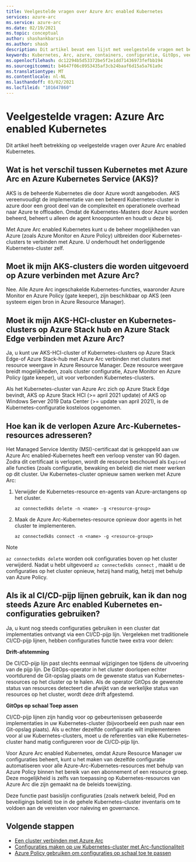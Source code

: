 ```yaml
---
title: Veelgestelde vragen over Azure Arc enabled Kubernetes
services: azure-arc
ms.service: azure-arc
ms.date: 02/19/2021
ms.topic: conceptual
author: shashankbarsin
ms.author: shasb
description: Dit artikel bevat een lijst met veelgestelde vragen met betrekking tot Azure Arc enabled Kubernetes
keywords: Kubernetes, Arc, azure, containers, configuratie, GitOps, veelgestelde vragen
ms.openlocfilehash: dc12294b5d53372be5f2e1dd71436973fefbb194
ms.sourcegitcommit: b4647f06c0953435af3cb24baaf6d15a5a761a9c
ms.translationtype: MT
ms.contentlocale: nl-NL
ms.lasthandoff: 03/02/2021
ms.locfileid: "101647860"
---
```

# <a name="frequently-asked-questions---azure-arc-enabled-kubernetes"></a>Veelgestelde vragen: Azure Arc enabled Kubernetes

Dit artikel heeft betrekking op veelgestelde vragen over Azure Arc enabled Kubernetes.

## <a name="what-is-the-difference-between-azure-arc-enabled-kubernetes-and-azure-kubernetes-service-aks"></a>Wat is het verschil tussen Kubernetes met Azure Arc en Azure Kubernetes Service (AKS)?

AKS is de beheerde Kubernetes die door Azure wordt aangeboden. AKS vereenvoudigt de implementatie van een beheerd Kubernetes-cluster in azure door een groot deel van de complexiteit en operationele overhead naar Azure te offloaden. Omdat de Kubernetes-Masters door Azure worden beheerd, beheert u alleen de agent knooppunten en houdt u deze bij.

Met Azure Arc enabled Kubernetes kunt u de beheer mogelijkheden van Azure (zoals Azure Monitor en Azure Policy) uitbreiden door Kubernetes-clusters te verbinden met Azure. U onderhoudt het onderliggende Kubernetes-cluster zelf.

## <a name="do-i-need-to-connect-my-aks-clusters-running-on-azure-to-azure-arc"></a>Moet ik mijn AKS-clusters die worden uitgevoerd op Azure verbinden met Azure Arc?

Nee. Alle Azure Arc ingeschakelde Kubernetes-functies, waaronder Azure Monitor en Azure Policy (gate keeper), zijn beschikbaar op AKS (een systeem eigen bron in Azure Resource Manager).
    
## <a name="should-i-connect-my-aks-hci-cluster-and-kubernetes-clusters-on-azure-stack-hub-and-azure-stack-edge-to-azure-arc"></a>Moet ik mijn AKS-HCI-cluster en Kubernetes-clusters op Azure Stack hub en Azure Stack Edge verbinden met Azure Arc?

Ja, u kunt uw AKS-HCI-cluster of Kubernetes-clusters op Azure Stack Edge-of Azure Stack-hub met Azure Arc verbinden met clusters met resource weergave in Azure Resource Manager. Deze resource weergave breidt mogelijkheden, zoals cluster configuratie, Azure Monitor en Azure Policy (gate keeper), uit voor verbonden Kubernetes-clusters.

Als het Kubernetes-cluster van Azure Arc zich op Azure Stack Edge bevindt, AKS op Azure Stack HCI (>= april 2021 update) of AKS op Windows Server 2019 Data Center (>= update van april 2021), is de Kubernetes-configuratie kosteloos opgenomen.

## <a name="how-to-address-expired-azure-arc-enabled-kubernetes-resources"></a>Hoe kan ik de verlopen Azure Arc-Kubernetes-resources adresseren?

Het Managed Service Identity (MSI)-certificaat dat is gekoppeld aan uw Azure Arc enabled-Kubernetes heeft een verloop venster van 90 dagen. Zodra dit certificaat is verlopen, wordt de resource beschouwd als `Expired` alle functies (zoals configuratie, bewaking en beleid) die niet meer werken op dit cluster. Uw Kubernetes-cluster opnieuw samen werken met Azure Arc:

1. Verwijder de Kubernetes-resource en-agents van Azure-arctangens op het cluster. 

    ```console
    az connectedk8s delete -n <name> -g <resource-group>
    ```

1. Maak de Azure Arc-Kubernetes-resource opnieuw door agents in het cluster te implementeren.
    
    ```console
    az connectedk8s connect -n <name> -g <resource-group>
    ```

> [!NOTE]
> `az connectedk8s delete` worden ook configuraties boven op het cluster verwijderd. Nadat u hebt uitgevoerd `az connectedk8s connect` , maakt u de configuraties op het cluster opnieuw, hetzij hand matig, hetzij met behulp van Azure Policy.

## <a name="if-i-am-already-using-cicd-pipelines-can-i-still-use-azure-arc-enabled-kubernetes-and-configurations"></a>Als ik al CI/CD-pijp lijnen gebruik, kan ik dan nog steeds Azure Arc enabled Kubernetes en-configuraties gebruiken?

Ja, u kunt nog steeds configuraties gebruiken in een cluster dat implementaties ontvangt via een CI/CD-pijp lijn. Vergeleken met traditionele CI/CD-pijp lijnen, hebben configuraties functie twee extra voor delen:

**Drift-afstemming**

De CI/CD-pijp lijn past slechts eenmaal wijzigingen toe tijdens de uitvoering van de pijp lijn. De GitOps-operator in het cluster doorlopen echter voortdurend de Git-opslag plaats om de gewenste status van Kubernetes-resources op het cluster op te halen. Als de operator GitOps de gewenste status van resources detecteert die afwijkt van de werkelijke status van resources op het cluster, wordt deze drift afgestemd.

**GitOps op schaal Toep assen**

CI/CD-pijp lijnen zijn handig voor op gebeurtenissen gebaseerde implementaties in uw Kubernetes-cluster (bijvoorbeeld een push naar een Git-opslag plaats). Als u echter dezelfde configuratie wilt implementeren voor al uw Kubernetes-clusters, moet u de referenties van elke Kubernetes-cluster hand matig configureren voor de CI/CD-pijp lijn. 

Voor Azure Arc enabled Kubernetes, omdat Azure Resource Manager uw configuraties beheert, kunt u het maken van dezelfde configuratie automatiseren voor alle Azure-Arc-Kubernetes-resources met behulp van Azure Policy binnen het bereik van een abonnement of een resource groep. Deze mogelijkheid is zelfs van toepassing op Kubernetes-resources van Azure Arc die zijn gemaakt na de beleids toewijzing.

Deze functie past basislijn configuraties (zoals netwerk beleid, Pod en beveiligings beleid) toe in de gehele Kubernetes-cluster inventaris om te voldoen aan de vereisten voor naleving en governance.

## <a name="next-steps"></a>Volgende stappen

* [Een cluster verbinden met Azure Arc](./quickstart-connect-cluster.md)
* [Configuraties maken op uw Kubernetes-cluster met Arc-functionaliteit](./use-gitops-connected-cluster.md)
* [Azure Policy gebruiken om configuraties op schaal toe te passen](./use-azure-policy.md)
